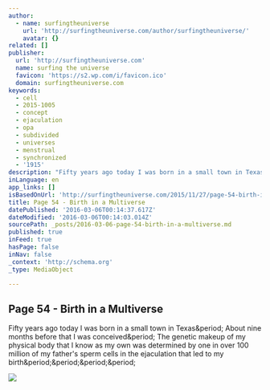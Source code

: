 ```yaml
---
author:
  - name: surfingtheuniverse
    url: 'http://surfingtheuniverse.com/author/surfingtheuniverse/'
    avatar: {}
related: []
publisher:
  url: 'http://surfingtheuniverse.com'
  name: surfing the universe
  favicon: 'https://s2.wp.com/i/favicon.ico'
  domain: surfingtheuniverse.com
keywords:
  - cell
  - 2015-1005
  - concept
  - ejaculation
  - opa
  - subdivided
  - universes
  - menstrual
  - synchronized
  - '1915'
description: "Fifty years ago today I was born in a small town in Texas. About nine months before that I was conceived. The genetic makeup of my physical body that I know as my own was determined by one in over 100 million of my father's sperm cells in the ejaculation that led to my birth...."
inLanguage: en
app_links: []
isBasedOnUrl: 'http://surfingtheuniverse.com/2015/11/27/page-54-birth-in-a-multiverse/'
title: Page 54 - Birth in a Multiverse
datePublished: '2016-03-06T00:14:37.617Z'
dateModified: '2016-03-06T00:14:03.014Z'
sourcePath: _posts/2016-03-06-page-54-birth-in-a-multiverse.md
published: true
inFeed: true
hasPage: false
inNav: false
_context: 'http://schema.org'
_type: MediaObject

---
```

<article style=""><h1>Page 54 - Birth in a Multiverse</h1><p>Fifty years ago today I was born in a small town in Texas&amp;period; About nine months before that I was conceived&amp;period; The genetic makeup of my physical body that I know as my own was determined by one in over 100 million of my father's sperm cells in the ejaculation that led to my birth&amp;period;&amp;period;&amp;period;&amp;period;</p><img src="https://s0.wp.com/i/blank.jpg" /></article>
